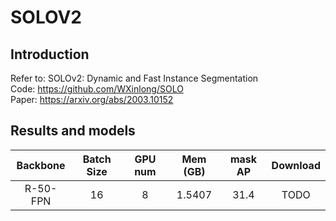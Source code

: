 # SOLOV2

## Introduction
Refer to: SOLOv2: Dynamic and Fast Instance Segmentation  
Code: https://github.com/WXinlong/SOLO  
Paper: https://arxiv.org/abs/2003.10152

## Results and models

|    Backbone     |  Batch Size | GPU num| Mem (GB) | mask AP | Download |
| :-------------: | :-----: | :------: |:------:| :-----: |:--------: |
|    R-50-FPN     |  16    | 8 | 1.5407 |   31.4  | TODO |